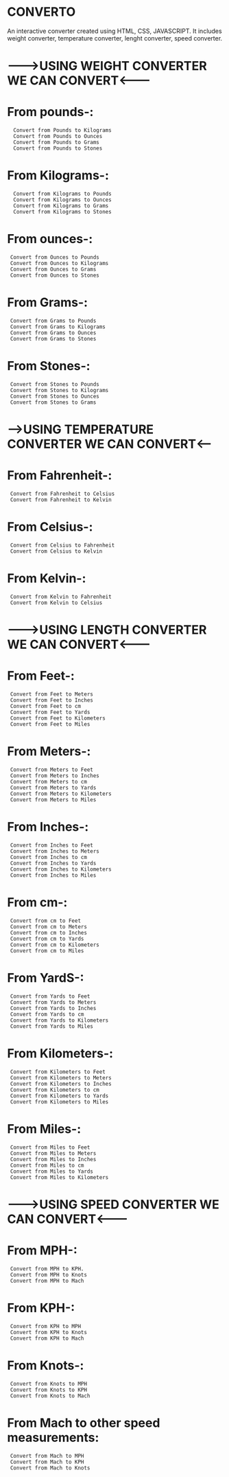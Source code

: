 # CONVERTO
An interactive converter created using HTML, CSS, JAVASCRIPT.
It includes weight converter, temperature converter, lenght converter, speed converter.


# --->USING WEIGHT CONVERTER WE CAN CONVERT<---
# From pounds-:
      Convert from Pounds to Kilograms
      Convert from Pounds to Ounces
      Convert from Pounds to Grams
      Convert from Pounds to Stones
# From Kilograms-:
      Convert from Kilograms to Pounds
      Convert from Kilograms to Ounces	
      Convert from Kilograms to Grams
      Convert from Kilograms to Stones
# From ounces-:
     Convert from Ounces to Pounds
     Convert from Ounces to Kilograms
     Convert from Ounces to Grams
     Convert from Ounces to Stones
# From Grams-:
     Convert from Grams to Pounds	
     Convert from Grams to Kilograms	
     Convert from Grams to Ounces	
     Convert from Grams to Stones
# From Stones-:
     Convert from Stones to Pounds	
     Convert from Stones to Kilograms	
     Convert from Stones to Ounces	
     Convert from Stones to Grams


# -->USING TEMPERATURE CONVERTER WE CAN CONVERT<--
# From Fahrenheit-: 
     Convert from Fahrenheit to Celsius	
     Convert from Fahrenheit to Kelvin	
# From Celsius-:
     Convert from Celsius to Fahrenheit	
     Convert from Celsius to Kelvin	
# From Kelvin-:
     Convert from Kelvin to Fahrenheit	
     Convert from Kelvin to Celsius	
     
     
# --->USING LENGTH CONVERTER WE CAN CONVERT<---
# From Feet-:
     Convert from Feet to Meters	
     Convert from Feet to Inches
     Convert from Feet to cm	
     Convert from Feet to Yards	
     Convert from Feet to Kilometers	
     Convert from Feet to Miles
# From Meters-:
     Convert from Meters to Feet	
     Convert from Meters to Inches	
     Convert from Meters to cm	
     Convert from Meters to Yards	
     Convert from Meters to Kilometers
     Convert from Meters to Miles	
# From Inches-:
     Convert from Inches to Feet	
     Convert from Inches to Meters	
     Convert from Inches to cm	
     Convert from Inches to Yards	
     Convert from Inches to Kilometers	
     Convert from Inches to Miles
# From cm-:
     Convert from cm to Feet	
     Convert from cm to Meters	
     Convert from cm to Inches	
     Convert from cm to Yards	
     Convert from cm to Kilometers
     Convert from cm to Miles	
# From YardS-:
     Convert from Yards to Feet	
     Convert from Yards to Meters	
     Convert from Yards to Inches
     Convert from Yards to cm
     Convert from Yards to Kilometers	
     Convert from Yards to Miles	
# From Kilometers-:
     Convert from Kilometers to Feet	
     Convert from Kilometers to Meters	
     Convert from Kilometers to Inches	
     Convert from Kilometers to cm	
     Convert from Kilometers to Yards
     Convert from Kilometers to Miles	
# From Miles-:
     Convert from Miles to Feet	
     Convert from Miles to Meters	 
     Convert from Miles to Inches	 
     Convert from Miles to cm	 
     Convert from Miles to Yards	 
     Convert from Miles to Kilometers
     
     
# --->USING SPEED CONVERTER WE CAN CONVERT<---
# From MPH-:
     Convert from MPH to KPH.	
     Convert from MPH to Knots
     Convert from MPH to Mach	
# From KPH-:
     Convert from KPH to MPH	
     Convert from KPH to Knots	
     Convert from KPH to Mach
# From Knots-:
     Convert from Knots to MPH	
     Convert from Knots to KPH	
     Convert from Knots to Mach	
# From Mach to other speed measurements:
     Convert from Mach to MPH	
     Convert from Mach to KPH	
     Convert from Mach to Knots
